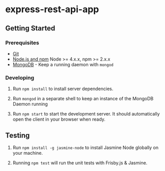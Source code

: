 # express-rest-api-app

## Getting Started

### Prerequisites

- [Git](https://git-scm.com/)
- [Node.js and npm](nodejs.org) Node >= 4.x.x, npm >= 2.x.x
- [MongoDB](https://www.mongodb.org/) - Keep a running daemon with `mongod`

### Developing

1. Run `npm install` to install server dependencies.

2. Run `mongod` in a separate shell to keep an instance of the MongoDB Daemon running

3. Run `npm start` to start the development server. It should automatically open the client in your browser when ready.

## Testing

1. Run `npm install -g jasmine-node` to install Jasmine Node globally on your machine.

2. Running `npm test` will run the unit tests with Frisby.js & Jasmine.
